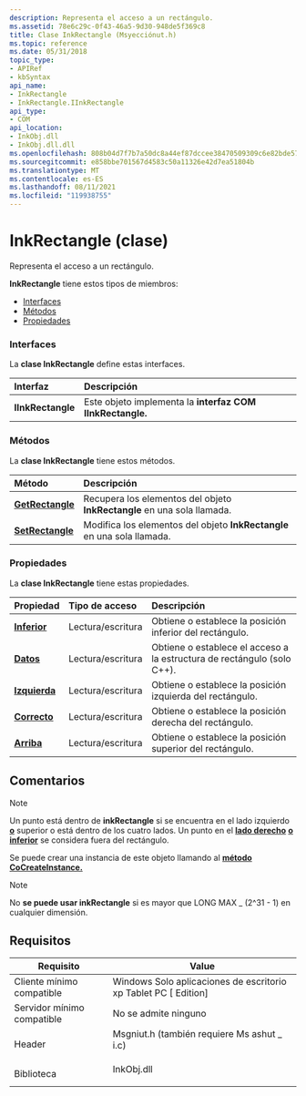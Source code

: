 ```yaml
---
description: Representa el acceso a un rectángulo.
ms.assetid: 78e6c29c-0f43-46a5-9d30-948de5f369c8
title: Clase InkRectangle (Msyecciónut.h)
ms.topic: reference
ms.date: 05/31/2018
topic_type:
- APIRef
- kbSyntax
api_name:
- InkRectangle
- InkRectangle.IInkRectangle
api_type:
- COM
api_location:
- InkObj.dll
- InkObj.dll.dll
ms.openlocfilehash: 808b04d7f7b7a50dc8a44ef87dccee38470509309c6e82bde5701b30049bd210
ms.sourcegitcommit: e858bbe701567d4583c50a11326e42d7ea51804b
ms.translationtype: MT
ms.contentlocale: es-ES
ms.lasthandoff: 08/11/2021
ms.locfileid: "119938755"
---
```

# <a name="inkrectangle-class"></a>InkRectangle (clase)

Representa el acceso a un rectángulo.

**InkRectangle** tiene estos tipos de miembros:

-   [Interfaces](#interfaces)
-   [Métodos](#methods)
-   [Propiedades](#properties)

### <a name="interfaces"></a>Interfaces

La **clase InkRectangle** define estas interfaces.



| Interfaz         | Descripción                                                            |
|:------------------|:-----------------------------------------------------------------------|
| **IInkRectangle** | Este objeto implementa la **interfaz COM IInkRectangle.**<br/> |



 

### <a name="methods"></a>Métodos

La **clase InkRectangle** tiene estos métodos.



| Método                                            | Descripción                                                                        |
|:--------------------------------------------------|:-----------------------------------------------------------------------------------|
| [**GetRectangle**](/windows/desktop/api/msinkaut/nf-msinkaut-iinkrectangle-getrectangle) | Recupera los elementos del objeto **InkRectangle** en una sola llamada.<br/> |
| [**SetRectangle**](/windows/desktop/api/msinkaut/nf-msinkaut-iinkrectangle-setrectangle) | Modifica los elementos del objeto **InkRectangle** en una sola llamada.<br/>  |



 

### <a name="properties"></a>Propiedades

La **clase InkRectangle** tiene estas propiedades.



| Propiedad                                         | Tipo de acceso           | Descripción                                                        |
|:-------------------------------------------------|:----------------------|:-------------------------------------------------------------------|
| [**Inferior**](/windows/desktop/api/msinkaut/nf-msinkaut-iinkrectangle-get_bottom)<br/> | Lectura/escritura<br/> | Obtiene o establece la posición inferior del rectángulo.<br/>      |
| [**Datos**](/windows/desktop/api/msinkaut/nf-msinkaut-iinkrectangle-get_data)<br/>     | Lectura/escritura<br/> | Obtiene o establece el acceso a la estructura de rectángulo (solo C++).<br/> |
| [**Izquierda**](/windows/desktop/api/msinkaut/nf-msinkaut-iinkrectangle-get_left)<br/>     | Lectura/escritura<br/> | Obtiene o establece la posición izquierda del rectángulo.<br/>        |
| [**Correcto**](/windows/desktop/api/msinkaut/nf-msinkaut-iinkrectangle-get_right)<br/>   | Lectura/escritura<br/> | Obtiene o establece la posición derecha del rectángulo.<br/>       |
| [**Arriba**](/windows/desktop/api/msinkaut/nf-msinkaut-iinkrectangle-get_top)<br/>       | Lectura/escritura<br/> | Obtiene o establece la posición superior del rectángulo.<br/>         |



 

## <a name="remarks"></a>Comentarios

> [!Note]  
> Un punto está dentro de **inkRectangle** si se encuentra en el lado izquierdo [**o**](/windows/desktop/api/msinkaut/nf-msinkaut-iinkrectangle-get_top) superior o está dentro de los cuatro lados. [](/windows/desktop/api/msinkaut/nf-msinkaut-iinkrectangle-get_left) Un punto en el [**lado derecho**](/windows/desktop/api/msinkaut/nf-msinkaut-iinkrectangle-get_right) [**o inferior**](/windows/desktop/api/msinkaut/nf-msinkaut-iinkrectangle-get_bottom) se considera fuera del rectángulo.

 

Se puede crear una instancia de este objeto llamando al [**método CoCreateInstance.**](/windows/desktop/api/combaseapi/nf-combaseapi-cocreateinstance)

> [!Note]  
> No **se puede usar inkRectangle** si es mayor que LONG MAX \_ (2^31 - 1) en cualquier dimensión.

 

## <a name="requirements"></a>Requisitos



| Requisito | Value |
|-------------------------------------|---------------------------------------------------------------------------------------------------------------------|
| Cliente mínimo compatible<br/> | Windows Solo aplicaciones de escritorio xp Tablet PC \[ Edition\]<br/>                                                       |
| Servidor mínimo compatible<br/> | No se admite ninguno<br/>                                                                                           |
| Header<br/>                   | <dl> <dt>Msgniut.h (también requiere Ms ashut \_ i.c)</dt> </dl> |
| Biblioteca<br/>                  | <dl> <dt>InkObj.dll</dt> </dl>                               |



 

